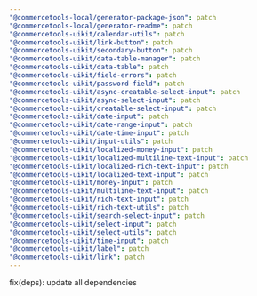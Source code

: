 ```yaml
---
"@commercetools-local/generator-package-json": patch
"@commercetools-local/generator-readme": patch
"@commercetools-uikit/calendar-utils": patch
"@commercetools-uikit/link-button": patch
"@commercetools-uikit/secondary-button": patch
"@commercetools-uikit/data-table-manager": patch
"@commercetools-uikit/data-table": patch
"@commercetools-uikit/field-errors": patch
"@commercetools-uikit/password-field": patch
"@commercetools-uikit/async-creatable-select-input": patch
"@commercetools-uikit/async-select-input": patch
"@commercetools-uikit/creatable-select-input": patch
"@commercetools-uikit/date-input": patch
"@commercetools-uikit/date-range-input": patch
"@commercetools-uikit/date-time-input": patch
"@commercetools-uikit/input-utils": patch
"@commercetools-uikit/localized-money-input": patch
"@commercetools-uikit/localized-multiline-text-input": patch
"@commercetools-uikit/localized-rich-text-input": patch
"@commercetools-uikit/localized-text-input": patch
"@commercetools-uikit/money-input": patch
"@commercetools-uikit/multiline-text-input": patch
"@commercetools-uikit/rich-text-input": patch
"@commercetools-uikit/rich-text-utils": patch
"@commercetools-uikit/search-select-input": patch
"@commercetools-uikit/select-input": patch
"@commercetools-uikit/select-utils": patch
"@commercetools-uikit/time-input": patch
"@commercetools-uikit/label": patch
"@commercetools-uikit/link": patch
---
```


fix(deps): update all dependencies
